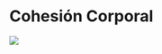 # Cohesión Corporal
<img src="https://scontent-gru2-2.xx.fbcdn.net/v/t1.0-1/p200x200/14642077_967536053369889_454586252799663626_n.png?oh=d76baf3ee027ddbd458796d01bc0b6c8&oe=5A1A4BF7">